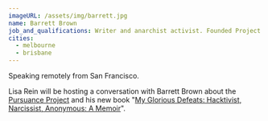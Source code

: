 ```yaml
---
imageURL: /assets/img/barrett.jpg
name: Barrett Brown
job_and_qualifications: Writer and anarchist activist. Founded Project PM, which investigates the private espionage industry and the intelligence community.
cities:
  - melbourne
  - brisbane
---
```

Speaking remotely from San Francisco.

Lisa Rein will be hosting a conversation with Barrett Brown about the <a href="http://PursuanceProject.org/">Pursuance Project</a> and his new book "<a href="https://www.amazon.com/My-Glorious-Defeats-Hacktivist-Narcissist/dp/0374217017/ref=mp_s_a_1_2?ie=UTF8&amp;qid=1532724228&amp;sr=8-2&amp;pi=CB1275522461_AC_SX118_SY170_QL70&amp;keywords=Barrett+Brown" target="_blank" rel="noopener">My Glorious Defeats: Hacktivist, Narcissist, Anonymous: A Memoir</a>".